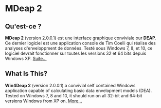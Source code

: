# MDeap 2

## Qu'est-ce ?

**MDeap 2** (version 2.0.0.1) est une interface graphique conviviale our **DEAP**. Ce dernier logiciel est une application console de Tim Coelli qui réalise des analyses d'enveloppment de données. Testé sous Windows 7, 8, et 10, ce logiciel devrait fonctionner sur toutes les versions 32 et 64 bits depuis Windows XP. [Suite...](win4deap2/readme_fr.md)

## What Is This?

**Win4Deap 2** (version 2.0.0.1)  a convivial self contained Windows application capable of calculating basic data envelopment models (DEA). Tested on Windows 7, 8 and 10, it should run on all 32-bit and 64-bit versions Windows from XP on. [More...](readme_en.md)


